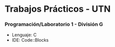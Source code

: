 # Trabajos Prácticos - UTN
### Programación/Laboratorio 1 - División G
- Lenguaje: C
- IDE: Code::Blocks
